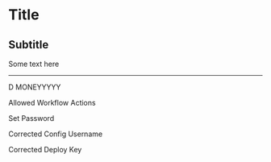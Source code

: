 # Title

## Subtitle

Some text here

---

D MONEYYYYY

Allowed Workflow Actions

Set Password

Corrected Config Username

Corrected Deploy Key